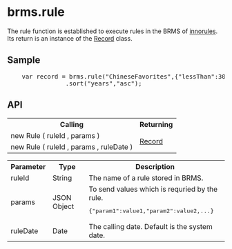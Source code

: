 <H1>brms.rule</H1>

The rule function is established to execute rules in the BRMS of <a href="https://www.escco.co.jp/innorules/">innorules</a>.
Its return is an instance of the <a href="api_record.md">Record</a> class.
<h2>Sample</h2>
<pre>
	var record = brms.rule("ChineseFavorites",{"lessThan":30})
				.sort("years","asc");
</pre>

<h2>API</h2>

<table>
<tr><th>Calling</th><th>Returning</th></tr>
<tr><td>new Rule ( ruleId , params  )</td><td rowspan=2><a href="record.md">Record</a></td></tr>
<tr><td>new Rule ( ruleId , params , ruleDate )</td></tr>
</table>

<table>
<tr><th>Parameter</th><th>Type</th><th>Description</th></tr>
<tr><td>ruleId</td><td>String</td><td>The name of a rule stored in BRMS.</td></tr>
<tr><td>params</td><td>JSON Object</td>
<td>To send values which is requried by the rule. 
<pre>{"param1":value1,"param2":value2,...}</pre>
<tr><td>ruleDate</td><td>Date</td><td>The calling date. Default is the system date.</td></tr>
</table>

